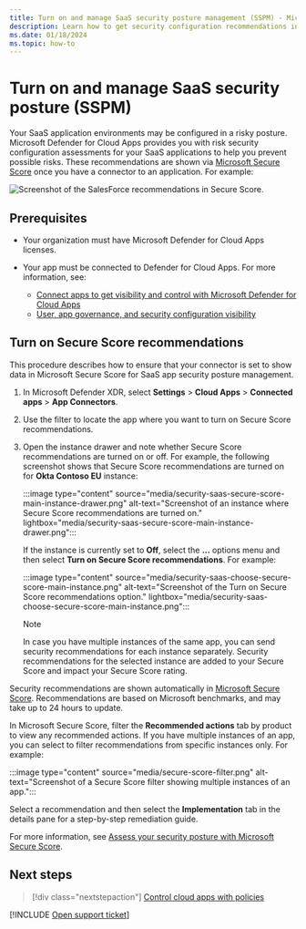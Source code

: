 ```yaml
---
title: Turn on and manage SaaS security posture management (SSPM) - Microsoft Defender for Cloud Apps
description: Learn how to get security configuration recommendations in Defender for Cloud Apps for your organization's SaaS applications.
ms.date: 01/18/2024
ms.topic: how-to
---
```


# Turn on and manage SaaS security posture (SSPM)

Your SaaS application environments may be configured in a risky posture. Microsoft Defender for Cloud Apps provides you with risk security configuration assessments for your SaaS applications to help you prevent possible risks. These recommendations are shown via [Microsoft Secure Score](/microsoft-365/security/defender-endpoint/tvm-security-recommendation) once you have a connector to an application. For example:

![Screenshot of the SalesForce recommendations in Secure Score.](media/security-saas-sspm-in-secure-score-salesforce-filter.png)

## Prerequisites

- Your organization must have Microsoft Defender for Cloud Apps licenses.
- Your app must be connected to Defender for Cloud Apps. For more information, see:

    - [Connect apps to get visibility and control with Microsoft Defender for Cloud Apps](enable-instant-visibility-protection-and-governance-actions-for-your-apps.md)
    - [User, app governance, and security configuration visibility](enable-instant-visibility-protection-and-governance-actions-for-your-apps.md#user-app-governance-and-security-configuration-visibility)

## Turn on Secure Score recommendations

This procedure describes how to ensure that your connector is set to show data in Microsoft Secure Score for SaaS app security posture management.

1. In Microsoft Defender XDR, select **Settings** > **Cloud Apps** > **Connected apps** > **App Connectors**.

1. Use the filter to locate the app where you want to turn on Secure Score recommendations.

1. Open the instance drawer and note whether Secure Score recommendations are turned on or off. For example, the following screenshot shows that Secure Score recommendations are turned on for **Okta Contoso EU** instance:

    :::image type="content" source="media/security-saas-secure-score-main-instance-drawer.png" alt-text="Screenshot of an instance where Secure Score recommendations are turned on." lightbox="media/security-saas-secure-score-main-instance-drawer.png":::

    If the instance is currently set to **Off**, select the **...** options menu and then select **Turn on Secure Score recommendations**. For example:

    :::image type="content" source="media/security-saas-choose-secure-score-main-instance.png" alt-text="Screenshot of the Turn on Secure Score recommendations option." lightbox="media/security-saas-choose-secure-score-main-instance.png":::

    > [!NOTE]
    > In case you have multiple instances of the same app, you can send security recommendations for each instance separately.
Security recommendations for the selected instance are added to your Secure Score and impact your Secure Score rating.
    >

Security recommendations are shown automatically in [Microsoft Secure Score](/microsoft-365/security/defender/microsoft-secure-score). Recommendations are based on Microsoft benchmarks, and may take up to 24 hours to update.

In Microsoft Secure Score, filter the **Recommended actions** tab by product to view any recommended actions. If you have multiple instances of an app, you can select to filter recommendations from specific instances only. For example:

:::image type="content" source="media/secure-score-filter.png" alt-text="Screenshot of a Secure Score filter showing multiple instances of an app.":::

Select a recommendation and then select the **Implementation** tab in the details pane for a step-by-step remediation guide.

For more information, see [Assess your security posture with Microsoft Secure Score](/microsoft-365/security/defender/microsoft-secure-score-improvement-actions).

## Next steps

> [!div class="nextstepaction"]
> [Control cloud apps with policies](control-cloud-apps-with-policies.md)

[!INCLUDE [Open support ticket](includes/support.md)]
